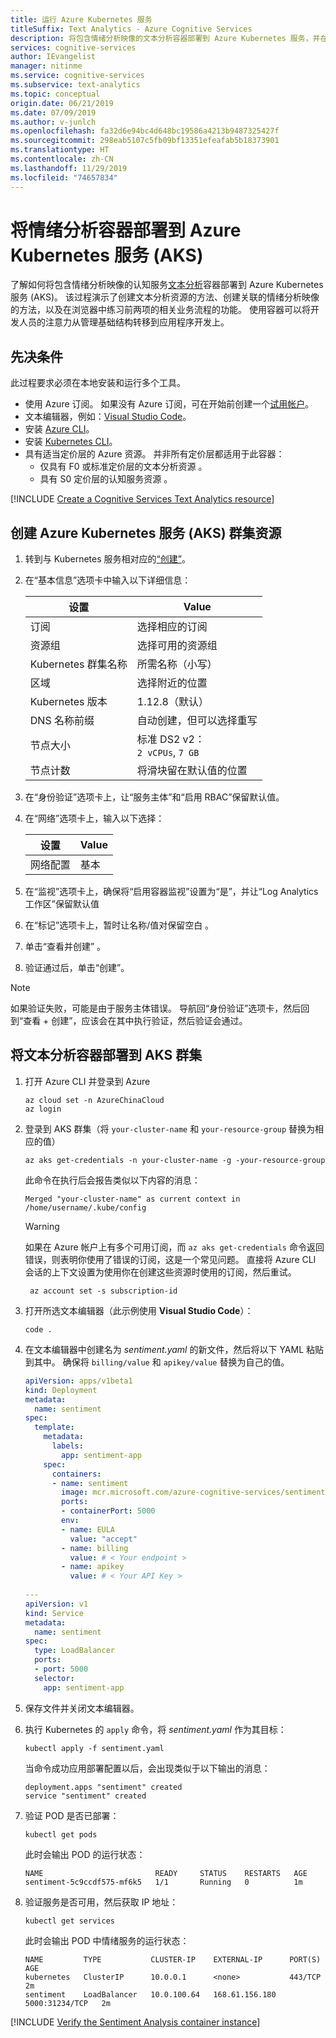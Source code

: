 ```yaml
---
title: 运行 Azure Kubernetes 服务
titleSuffix: Text Analytics - Azure Cognitive Services
description: 将包含情绪分析映像的文本分析容器部署到 Azure Kubernetes 服务，并在 Web 浏览器中对其进行测试。
services: cognitive-services
author: IEvangelist
manager: nitinme
ms.service: cognitive-services
ms.subservice: text-analytics
ms.topic: conceptual
origin.date: 06/21/2019
ms.date: 07/09/2019
ms.author: v-junlch
ms.openlocfilehash: fa32d6e94bc4d648bc19586a4213b9487325427f
ms.sourcegitcommit: 298eab5107c5fb09bf13351efeafab5b18373901
ms.translationtype: HT
ms.contentlocale: zh-CN
ms.lasthandoff: 11/29/2019
ms.locfileid: "74657834"
---
```

# <a name="deploy-a-sentiment-analysis-container-to-azure-kubernetes-services-aks"></a>将情绪分析容器部署到 Azure Kubernetes 服务 (AKS)

了解如何将包含情绪分析映像的认知服务[文本分析](/cognitive-services/text-analytics/how-tos/text-analytics-how-to-install-containers)容器部署到 Azure Kubernetes 服务 (AKS)。 该过程演示了创建文本分析资源的方法、创建关联的情绪分析映像的方法，以及在浏览器中练习前两项的相关业务流程的功能。 使用容器可以将开发人员的注意力从管理基础结构转移到应用程序开发上。

## <a name="prerequisites"></a>先决条件

此过程要求必须在本地安装和运行多个工具。 

* 使用 Azure 订阅。 如果没有 Azure 订阅，可在开始前创建一个[试用帐户](https://www.azure.cn/pricing/1rmb-trial/)。
* 文本编辑器，例如：[Visual Studio Code](https://code.visualstudio.com/download)。
* 安装 [Azure CLI](/cli/install-azure-cli?view=azure-cli-latest)。
* 安装 [Kubernetes CLI](https://kubernetes.io/docs/tasks/tools/install-kubectl/)。
* 具有适当定价层的 Azure 资源。 并非所有定价层都适用于此容器：
    * 仅具有 F0 或标准定价层的文本分析资源  。
    * 具有 S0 定价层的认知服务资源  。

[!INCLUDE [Create a Cognitive Services Text Analytics resource](../includes/create-text-analytics-resource.md)]

## <a name="create-an-azure-kubernetes-service-aks-cluster-resource"></a>创建 Azure Kubernetes 服务 (AKS) 群集资源

1. 转到与 Kubernetes 服务相对应的[“创建”](https://portal.azure.cn/#create/microsoft.aks)。

1. 在“基本信息”选项卡中输入以下详细信息： 

    |设置|Value|
    |--|--|
    |订阅|选择相应的订阅|
    |资源组|选择可用的资源组|
    |Kubernetes 群集名称|所需名称（小写）|
    |区域|选择附近的位置|
    |Kubernetes 版本|1.12.8（默认）|
    |DNS 名称前缀|自动创建，但可以选择重写|
    |节点大小|标准 DS2 v2：<br>`2 vCPUs`, `7 GB`|
    |节点计数|将滑块留在默认值的位置|

1. 在“身份验证”选项卡上，让“服务主体”和“启用 RBAC”保留默认值。   
1. 在“网络”选项卡上，输入以下选择： 

    |设置|Value|
    |--|--|
    |网络配置|基本|

1. 在“监视”选项卡上，确保将“启用容器监视”设置为“是”，并让“Log Analytics 工作区”保留默认值    
1. 在“标记”选项卡上，暂时让名称/值对保留空白  。
1. 单击“查看并创建”  。
1. 验证通过后，单击“创建”。 

> [!NOTE]
> 如果验证失败，可能是由于服务主体错误。  导航回“身份验证”选项卡，然后回到“查看 + 创建”，应该会在其中执行验证，然后验证会通过。  

## <a name="deploy-text-analytics-container-to-an-aks-cluster"></a>将文本分析容器部署到 AKS 群集

1. 打开 Azure CLI 并登录到 Azure

    ```azurecli
    az cloud set -n AzureChinaCloud
    az login
    ```

1. 登录到 AKS 群集（将 `your-cluster-name` 和 `your-resource-group` 替换为相应的值）

    ```azurecli
    az aks get-credentials -n your-cluster-name -g -your-resource-group
    ```

    此命令在执行后会报告类似以下内容的消息：

    ```console
    Merged "your-cluster-name" as current context in /home/username/.kube/config
    ```

    > [!WARNING]
    > 如果在 Azure 帐户上有多个可用订阅，而 `az aks get-credentials` 命令返回错误，则表明你使用了错误的订阅，这是一个常见问题。 直接将 Azure CLI 会话的上下文设置为使用你在创建这些资源时使用的订阅，然后重试。
    > ```azurecli
    >  az account set -s subscription-id
    > ```

1. 打开所选文本编辑器（此示例使用 __Visual Studio Code__）：

    ```azurecli
    code .
    ```

1. 在文本编辑器中创建名为 _sentiment.yaml_ 的新文件，然后将以下 YAML 粘贴到其中。 确保将 `billing/value` 和 `apikey/value` 替换为自己的值。

    ```yaml
    apiVersion: apps/v1beta1
    kind: Deployment
    metadata:
      name: sentiment
    spec:
      template:
        metadata:
          labels:
            app: sentiment-app
        spec:
          containers:
          - name: sentiment
            image: mcr.microsoft.com/azure-cognitive-services/sentiment
            ports:
            - containerPort: 5000
            env:
            - name: EULA
              value: "accept"
            - name: billing
              value: # < Your endpoint >
            - name: apikey
              value: # < Your API Key >
     
    --- 
    apiVersion: v1
    kind: Service
    metadata:
      name: sentiment
    spec:
      type: LoadBalancer
      ports:
      - port: 5000
      selector:
        app: sentiment-app
    ```

1. 保存文件并关闭文本编辑器。
1. 执行 Kubernetes 的 `apply` 命令，将 _sentiment.yaml_ 作为其目标：

    ```console
    kubectl apply -f sentiment.yaml
    ```

    当命令成功应用部署配置以后，会出现类似于以下输出的消息：

    ```
    deployment.apps "sentiment" created
    service "sentiment" created
    ```
1. 验证 POD 是否已部署：

    ```console
    kubectl get pods
    ```

    此时会输出 POD 的运行状态：

    ```
    NAME                         READY     STATUS    RESTARTS   AGE
    sentiment-5c9ccdf575-mf6k5   1/1       Running   0          1m
    ```

1. 验证服务是否可用，然后获取 IP 地址：

    ```console
    kubectl get services
    ```

    此时会输出  POD 中情绪服务的运行状态：

    ```
    NAME         TYPE           CLUSTER-IP    EXTERNAL-IP      PORT(S)          AGE
    kubernetes   ClusterIP      10.0.0.1      <none>           443/TCP          2m
    sentiment    LoadBalancer   10.0.100.64   168.61.156.180   5000:31234/TCP   2m
    ```

[!INCLUDE [Verify the Sentiment Analysis container instance](../includes/verify-sentiment-analysis-container.md)]

 